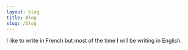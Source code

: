 ```yaml
---
layout: blog
title: Blog
slug: /blog
---
```


I like to write in French but most of the time I will be writing in English.
